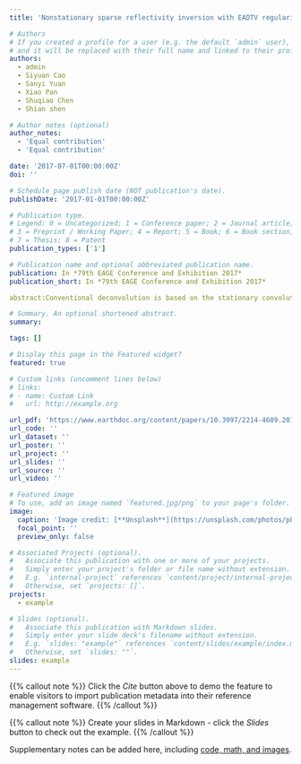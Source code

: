 ```yaml
---
title: 'Nonstationary sparse reflectivity inversion with EADTV regularization'

# Authors
# If you created a profile for a user (e.g. the default `admin` user), write the username (folder name) here
# and it will be replaced with their full name and linked to their profile.
authors:
  - admin
  - Siyuan Cao
  - Sanyi Yuan
  - Xiao Pan
  - Shuqiao Chen
  - Shian shen

# Author notes (optional)
author_notes:
  - 'Equal contribution'
  - 'Equal contribution'

date: '2017-07-01T00:00:00Z'
doi: ''

# Schedule page publish date (NOT publication's date).
publishDate: '2017-01-01T00:00:00Z'

# Publication type.
# Legend: 0 = Uncategorized; 1 = Conference paper; 2 = Journal article;
# 3 = Preprint / Working Paper; 4 = Report; 5 = Book; 6 = Book section;
# 7 = Thesis; 8 = Patent
publication_types: ['1']

# Publication name and optional abbreviated publication name.
publication: In *79th EAGE Conference and Exhibition 2017*
publication_short: In *79th EAGE Conference and Exhibition 2017*

abstract:Conventional deconvolution is based on the stationary convolution model and theoretically requires a stationary input. However, the field data is nonstationary due to effects of anelastic attenuation and dispersion, which makes it necessary to compensate for the attenuation through inverse Q-filtering methods. Nevertheless, the attenuation compensation algorithm for inverse Q-filtering is inherently unstable. In order to deal with this issue, some researchers use nonstationary reflectivity inversion to recover the reflectivity, Which is significantly affected by random noise. Therefore, we try to add the EADTV regularization constraint to the inversion in order to stably recover the reflectivity from nonstationary data as well as to reduce noise and simultaneously preserve edges and discontinuities. Both synthetic data and field data prove the efficiency of the proposed method and its superiority over the result by conventional inversion method using l1-norm regularization.

# Summary. An optional shortened abstract.
summary:

tags: []

# Display this page in the Featured widget?
featured: true

# Custom links (uncomment lines below)
# links:
# - name: Custom Link
#   url: http://example.org

url_pdf: 'https://www.earthdoc.org/content/papers/10.3997/2214-4609.201700689'
url_code: ''
url_dataset: ''
url_poster: ''
url_project: ''
url_slides: ''
url_source: ''
url_video: ''

# Featured image
# To use, add an image named `featured.jpg/png` to your page's folder.
image:
  caption: 'Image credit: [**Unsplash**](https://unsplash.com/photos/pLCdAaMFLTE)'
  focal_point: ''
  preview_only: false

# Associated Projects (optional).
#   Associate this publication with one or more of your projects.
#   Simply enter your project's folder or file name without extension.
#   E.g. `internal-project` references `content/project/internal-project/index.md`.
#   Otherwise, set `projects: []`.
projects:
  - example

# Slides (optional).
#   Associate this publication with Markdown slides.
#   Simply enter your slide deck's filename without extension.
#   E.g. `slides: "example"` references `content/slides/example/index.md`.
#   Otherwise, set `slides: ""`.
slides: example
---
```


{{% callout note %}}
Click the _Cite_ button above to demo the feature to enable visitors to import publication metadata into their reference management software.
{{% /callout %}}

{{% callout note %}}
Create your slides in Markdown - click the _Slides_ button to check out the example.
{{% /callout %}}

Supplementary notes can be added here, including [code, math, and images](https://wowchemy.com/docs/writing-markdown-latex/).
